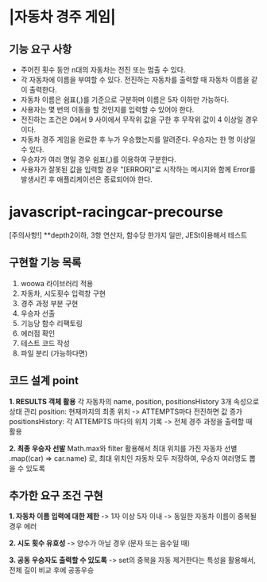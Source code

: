 # |자동차 경주 게임|
## 기능 요구 사항
- 주어진 횟수 동안 n대의 자동차는 전진 또는 멈출 수 있다.
- 각 자동차에 이름을 부여할 수 있다. 전진하는 자동차를 출력할 때 자동차 이름을 같이 출력한다.
- 자동차 이름은 쉼표(,)를 기준으로 구분하며 이름은 5자 이하만 가능하다.
- 사용자는 몇 번의 이동을 할 것인지를 입력할 수 있어야 한다.
- 전진하는 조건은 0에서 9 사이에서 무작위 값을 구한 후 무작위 값이 4 이상일 경우이다.
- 자동차 경주 게임을 완료한 후 누가 우승했는지를 알려준다. 우승자는 한 명 이상일 수 있다.
- 우승자가 여러 명일 경우 쉼표(,)를 이용하여 구분한다.
- 사용자가 잘못된 값을 입력할 경우 "[ERROR]"로 시작하는 메시지와 함께 Error를 발생시킨 후 애플리케이션은 종료되어야 한다.

# javascript-racingcar-precourse
[주의사항!]
**depth2이하, 3항 연산자, 함수당 한가지 일만, JESt이용해서 테스트
## 구현할 기능 목록
1. woowa 라이브러리 적용
2. 자동차, 시도횟수 입력창 구현
3. 경주 과정 부분 구현
4. 우승자 선출
5. 기능당 함수 리팩토링
6. 에러점 확인
7. 테스트 코드 작성
8. 파일 분리 (가능하다면)

## 코드 설계 point
**1. RESULTS 객체 활용**
각 자동차의 name, position, positionsHistory 3개 속성으로 상태 관리
position: 현재까지의 최종 위치 -> ATTEMPTS마다 전진하면 값 증가
positionsHistory: 각 ATTEMPTS 마다의 위치 기록 -> 전체 경주 과정을 출력할 때 활용

**2. 최종 우승자 선발**
Math.max와 filter 활용해서 최대 위치를 가진 자동차 선별
.map((car) => car.name) 로, 최대 위치인 자동차 모두 저장하여, 우승자 여러명도 뽑을 수 있도록

## 추가한 요구 조건 구현
**1. 자동차 이름 입력에 대한 제한**
-> 1자 이상 5자 이내
-> 동일한 자동차 이름이 중복될 경우 에러

**2. 시도 횟수 유효성**
-> 양수가 아닐 경우 (문자 또는 음수일 때)

**3. 공동 우승자도 출력할 수 있도록**
-> set의 중복을 자동 제거한다는 특성을 활용해서, 전체 길이 비교 후에 공동우승
